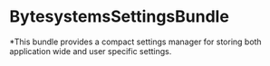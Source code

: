 # BytesystemsSettingsBundle
*This bundle provides a compact settings manager for storing both application wide and user specific settings.
